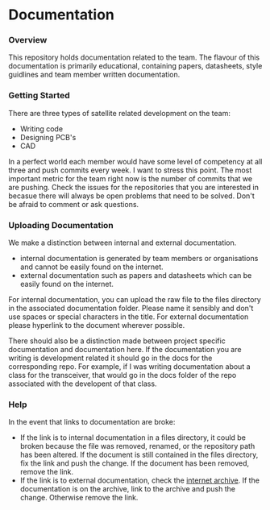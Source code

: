 # Documentation
### Overview
This repository holds documentation related to the team. The flavour of this
documentation is primarily educational, containing papers, datasheets, style
guidlines and team member written documentation.
### Getting Started
There are three types of satellite related development on the team:
- Writing code
- Designing PCB's
- CAD

In a perfect world each member would have some level of competency at all three
and push commits every week. I want to stress this point. The most important
metric for the team right now is the number of commits that we are pushing.
Check the issues for the repositories that you are interested in becasue there
will always be open problems that need to be solved. Don't be afraid to comment
or ask questions.

### Uploading Documentation
We make a distinction between
internal and external documentation.
- internal documentation is generated by team members or organisations and cannot
be easily found on the internet.
- external documentation such as papers and datasheets which can be easily found
on the internet.

For internal documentation, you can upload the raw file to the files
directory in the associated documentation folder. Please name it sensibly and
don't use spaces or special characters in the title.  For external documentation
please hyperlink to the document wherever possible.

There should also be a distinction made between project specific documentation
and documentation here. If the documentation you are writing is development
related it should go in the docs for the corresponding repo. For example, if
I was writing documentation about a class for the transceiver, that would go
in the docs folder of the repo associated with the developent of that class.
### Help
In the event that links to documentation are broke:
- If the link is to internal documentation in a files directory, it could be
broken because the file was removed, renamed, or the repository path has been
altered. If the document is still contained in the files directory, fix the link
and push the change. If the document has been removed, remove the link.
- If the link is to external documentation, check the [internet archive](https://archive.org/).
If the documentation is on the archive, link to the archive and push the change.
Otherwise remove the link.
